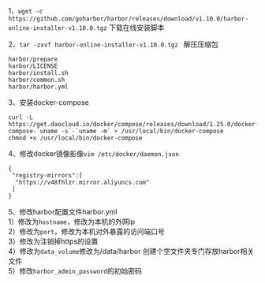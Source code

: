 1、`wget -c https://github.com/goharbor/harbor/releases/download/v1.10.0/harbor-online-installer-v1.10.0.tgz` 下载在线安装脚本

2、`tar -zxvf harbor-online-installer-v1.10.0.tgz ` 解压压缩包

    harbor/prepare
    harbor/LICENSE
    harbor/install.sh
    harbor/common.sh
    harbor/harbor.yml
    
3、安装docker-compose

    curl -L https://get.daocloud.io/docker/compose/releases/download/1.25.0/docker-compose-`uname -s`-`uname -m` > /usr/local/bin/docker-compose
    chmod +x /usr/local/bin/docker-compose

4、修改docker镜像影像`vim /etc/docker/daemon.json`

    {                                                                                                          
     "registry-mirrors":[
      "https://v48fhlzr.mirror.aliyuncs.com"
     ]
    }
    
5、修改harbor配置文件harbor.yml  
1）修改为`hostname`，修改为本机的外网ip    
2）修改为`port`，修改为本机对外暴露的访问端口号    
3）修改为注销掉https的设置  
4）修改为`data_volume`修改为/data/harbor 创建个空文件夹专门存放harbor相关文件  
5）修改`harbor_admin_password`的初始密码  
